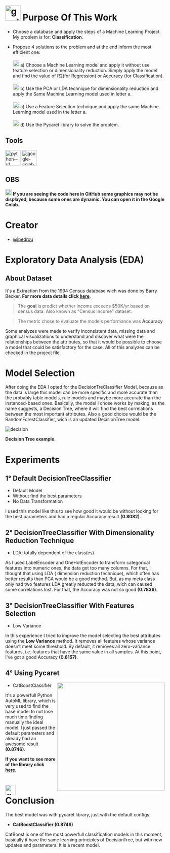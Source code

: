 # <img width="48" height="48" src="https://img.icons8.com/color/48/goal--v1.png" alt="goal--v1"/> Purpose Of This Work 
- Choose a database and apply the steps of a Machine Learning Project. My problem is for: **Classification**.

- Propose 4 solutions to the problem and at the end inform the most efficient one:
  <br><br> <img width="20" height="20" src="https://img.icons8.com/emoji/48/check-mark-emoji.png" alt="check-mark-emoji"/> a) Choose a Machine Learning model and apply it without use feature selection or dimensionality reduction. Simply apply the model and find the value of R2(for Regression) or 
    Accuracy (for Classification).
  <br><br> <img width="20" height="20" src="https://img.icons8.com/emoji/48/check-mark-emoji.png" alt="check-mark-emoji"/> b) Use the PCA or LDA technique for dimensionality reduction and apply the Same Machine Learning model used in letter a.
  <br><br> <img width="20" height="20" src="https://img.icons8.com/emoji/48/check-mark-emoji.png" alt="check-mark-emoji"/> c) Use a Feature Selection technique and apply the same Machine Learning model used in the letter a.
  <br><br> <img width="20" height="20" src="https://img.icons8.com/emoji/48/check-mark-emoji.png" alt="check-mark-emoji"/> d) Use the Pycaret library to solve the problem.

## Tools
<img width="48" height="48" src="https://img.icons8.com/color/48/python--v1.png" alt="python--v1"/> <img width="48" height="48" src="https://img.icons8.com/color/48/google-colab.png" alt="google-colab"/>

## OBS
<img width="20" height="20" src="https://img.icons8.com/color/48/spam.png" alt="spam"/> **If you are seeing the code here in GitHub some graphics may not be displayed, because some ones are dynamic. You can open it in the Google Colab.**

# Creator
- [@jpedrou](https://github.com/jpedrou)
 
# Exploratory Data Analysis (EDA)
## About Dataset 
It's a Extraction from the 1994 Census database wich was done by Barry Becker.
**For more data details click [here](https://archive.ics.uci.edu/ml/datasets/adult)**.

> The **goal** is predict whether income exceeds $50K/yr based on census data. Also known as "Census Income" dataset.

> The metric chose to evaluate the models performance was **Accuracy**

Some analyzes were made to verify inconsistent data, missing data and graphical visualizations to understand and discover what were the relationships between the attributes, so that it would be possible to choose a model that could be satisfactory for the case. All of this analyzes can be checked in the project file.
# Model Selection
After doing the EDA I opted for the DecisionTreClassifier Model, because as the data is large this model can be more specific and more accurate than the probably table models, rule models and maybe more accurate than the instanced-based ones. Basically, the model I chose works by making, as the name suggests, a Decision Tree, where it will find the best correlations between the most important attributes. Also a good choice would be the RandomForestClassifier, wich is an updated DecisionTree model.

![decision](https://github.com/jpedrou/CensusML/assets/127536464/3ad4bcaf-068c-4eb2-b232-d746845b615a)

**Decision Tree example.**

# Experiments
## 1° Default DecisionTreeClassifier
- Default Model
- Without find the best parameters
- No Data Transformation
  
I used this model like this to see how good it would be without looking for the best parameters and had a regular Accuracy result **(0.8082)**.

## 2° DecisionTreeClassifier With Dimensionality Reduction Technique
- LDA; totally dependent of the class(es)

As I used LabelEncoder and OneHotEncoder to transform categorical features into numeric ones, the data got too many columns. For that, I thought that using LDA ( dimension reduction technique), which often has better results than PCA would be a good method. But, as my meta class only had two features LDA greatly reducted the data, wich can caused some correlations lost. For that, the Accuracy was not so good **(0.7836)**. 


## 3° DecisionTreeClassifier With Features Selection
- Low Variance
  
In this experience I tried to improve the model selecting the best attributes using the **Low Variance** method. It removes all features whose variance doesn’t meet some threshold. By default, it removes all zero-variance features, i.e. features that have the same value in all samples. At this point, I've got a good Accuracy **(0.8157)**.

## 4° Using Pycaret
- CatBoostClassifier <img align='right' width=340 src='https://github.com/jpedrou/CensusML/assets/127536464/4a0e380d-1579-406c-8063-3360d81a4686'>

It's a powerfull Python AutoML library, which is very used to find the base model to not lose much time finding manually the ideal model. I just passed the default parameters and already had an awesome result **(0.8746)**.

**If you want to see more of the library click [here](https://pycaret.org/).**

# <img width="32" height="32" src="https://img.icons8.com/color/48/goodnotes.png" alt="goodnotes"/> Conclusion 
The best model was with pycaret library, just with the default configs:
- **CatBoostClassifier (0.8746)**

CatBoost is one of the most powerfull classification models in this moment, basically it have the same learning principles of DecisionTree, but with new updates and parameters. It is a recent model.
